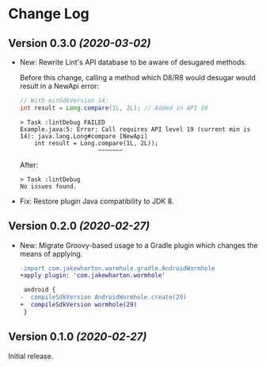 Change Log
==========

Version 0.3.0 *(2020-03-02)*
----------------------------

 * New: Rewrite Lint's API database to be aware of desugared methods.

   Before this change, calling a method which D8/R8 would desugar would result in a NewApi error:
   ```java
   // With minSdkVersion 14:
   int result = Long.compare(1L, 2L); // Added in API 19
   ```
   ```
   > Task :lintDebug FAILED
   Example.java:5: Error: Call requires API level 19 (current min is 14): java.lang.Long#compare [NewApi]
       int result = Long.compare(1L, 2L));
                         ~~~~~~~
   ```

   After:
   ```
   > Task :lintDebug
   No issues found.
   ```

 * Fix: Restore plugin Java compatibility to JDK 8. 


Version 0.2.0 *(2020-02-27)*
----------------------------

 * New: Migrate Groovy-based usage to a Gradle plugin which changes the means of applying.

   ```diff
   -import com.jakewharton.wormhole.gradle.AndroidWormhole
   +apply plugin: 'com.jakewharton.wormhole'

    android {
   -  compileSdkVersion AndroidWormhole.create(29)
   +  compileSdkVersion wormhole(29)
    }
   ```


Version 0.1.0 *(2020-02-27)*
----------------------------

Initial release.
